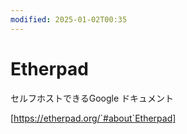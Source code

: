 ```yaml
---
modified: 2025-01-02T00:35
---
```

# Etherpad

セルフホストできるGoogle ドキュメント

[https://etherpad.org/`#about`Etherpad]